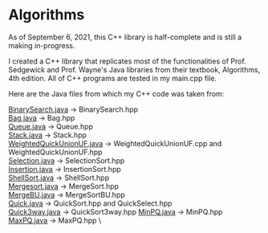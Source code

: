 # Algorithms

As of September 6, 2021, this C++ library is half-complete and is still a making in-progress.

I created a C++ library that replicates most of the functionalities of Prof. Sedgewick and Prof. Wayne's Java libraries
from their textbook, Algorithms, 4th edition. All of C++ programs are tested in my main.cpp file.

Here are the Java files from which my C++ code was taken from:

[BinarySearch.java](https://algs4.cs.princeton.edu/11model/BinarySearch.java.html) -> BinarySearch.hpp \
[Bag.java](https://algs4.cs.princeton.edu/13stacks/Bag.java.html) -> Bag.hpp \
[Queue.java](https://algs4.cs.princeton.edu/41graph/Queue.java.html) -> Queue.hpp \
[Stack.java](https://algs4.cs.princeton.edu/13stacks/Stack.java.html) -> Stack.hpp \
[WeightedQuickUnionUF.java](https://algs4.cs.princeton.edu/15uf/WeightedQuickUnionUF.java.html) ->
WeightedQuickUnionUF.cpp
and WeightedQuickUnionUF.hpp \
[Selection.java](https://algs4.cs.princeton.edu/21elementary/Selection.java.html) -> SelectionSort.hpp \
[Insertion.java](https://algs4.cs.princeton.edu/25applications/Insertion.java.html) -> InsertionSort.hpp \
[ShellSort.java](https://algs4.cs.princeton.edu/21elementary/Shell.java.html) -> ShellSort.hpp \
[Mergesort.java](https://algs4.cs.princeton.edu/14analysis/Mergesort.java.html) -> MergeSort.hpp \
[MergeBU.java](https://algs4.cs.princeton.edu/22mergesort/MergeBU.java.html) -> MergeSortBU.hpp \
[Quick.java](https://algs4.cs.princeton.edu/23quicksort/Quick.java.html) -> QuickSort.hpp and QuickSelect.hpp \
[Quick3way.java](https://algs4.cs.princeton.edu/23quicksort/Quick3way.java.html) -> QuickSort3way.hpp
[MinPQ.java](https://algs4.cs.princeton.edu/24pq/MinPQ.java.html) -> MinPQ.hpp \
[MaxPQ.java](https://algs4.cs.princeton.edu/24pq/MaxPQ.java.html) -> MaxPQ.hpp \
